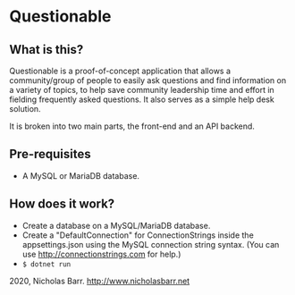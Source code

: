 Questionable
===

What is this?
--
Questionable is a proof-of-concept application that allows a 
community/group of people to easily ask questions and find 
information on a variety of topics, to help save community
leadership time and effort in fielding frequently asked questions.
It also serves as a simple help desk solution.

It is broken into two main parts, the front-end and an API backend.

Pre-requisites
---
- A MySQL or MariaDB database.


How does it work?
---
 - Create a database on a MySQL/MariaDB database.
 - Create a "DefaultConnection" for ConnectionStrings inside the
    appsettings.json using the MySQL connection string syntax. 
    (You can use http://connectionstrings.com for help.)
 - `$ dotnet run`




2020, Nicholas Barr. http://www.nicholasbarr.net